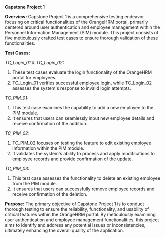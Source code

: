 __**Capstone Project 1**__



**Overview:**
Capstone Project 1 is a comprehensive testing endeavor focusing on critical functionalities of the OrangeHRM portal, primarily centered around user authentication and employee management within the Personnel Information Management (PIM) module. 
This project consists of five meticulously crafted test cases to ensure thorough validation of these functionalities.

**Test Cases:**

_TC_Login_01 & TC_Login_02:_

1. These test cases evaluate the login functionality of the OrangeHRM portal for employees.
2. TC_Login_01 verifies successful employee login, while TC_Login_02 assesses the system's response to invalid login attempts.

_TC_PIM_01:_

1. This test case examines the capability to add a new employee to the PIM module.
2. It ensures that users can seamlessly input new employee details and receive confirmation of the addition.

_TC_PIM_02:_

1. TC_PIM_02 focuses on testing the feature to edit existing employee information within the PIM module.
2. It validates the system's ability to process and apply modifications to employee records and provide confirmation of the update.

_TC_PIM_03:_

1. This test case assesses the functionality to delete an existing employee from the PIM module.
2. It ensures that users can successfully remove employee records and receive confirmation of the deletion.

**Purpose:**
The primary objective of Capstone Project 1 is to conduct thorough testing to ensure the reliability, functionality, and usability of critical features within the OrangeHRM portal. By meticulously examining user authentication and employee management functionalities, this project aims to identify and address any potential issues or inconsistencies, ultimately enhancing the overall quality of the application.
